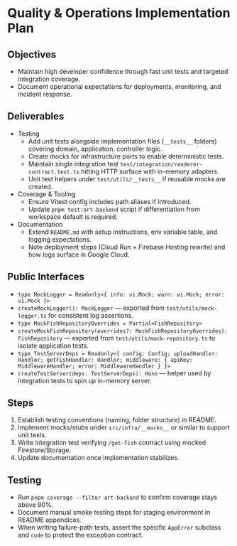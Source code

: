 # Quality & Operations Implementation Plan

## Objectives
- Maintain high developer confidence through fast unit tests and targeted integration coverage.
- Document operational expectations for deployments, monitoring, and incident response.

## Deliverables
- Testing
  - Add unit tests alongside implementation files (`__tests__` folders) covering domain, application, controller logic.
  - Create mocks for infrastructure ports to enable deterministic tests.
  - Maintain single integration test `test/integration/renderer-contract.test.ts` hitting HTTP surface with in-memory adapters.
  - Unit test helpers under `test/utils/__tests__` if reusable mocks are created.
- Coverage & Tooling
  - Ensure Vitest config includes path aliases if introduced.
  - Update `pnpm test:art-backend` script if differentiation from workspace default is required.
- Documentation
  - Extend `README.md` with setup instructions, env variable table, and logging expectations.
  - Note deployment steps (Cloud Run + Firebase Hosting rewrite) and how logs surface in Google Cloud.

## Public Interfaces
- `type MockLogger = Readonly<{ info: vi.Mock; warn: vi.Mock; error: vi.Mock }>`
- `createMockLogger(): MockLogger` — exported from `test/utils/mock-logger.ts` for consistent log assertions.
- `type MockFishRepositoryOverrides = Partial<FishRepository>`
- `createMockFishRepository(overrides?: MockFishRepositoryOverrides): FishRepository` — exported from `test/utils/mock-repository.ts` to isolate application tests.
- `type TestServerDeps = Readonly<{ config: Config; uploadHandler: Handler; getFishHandler: Handler; middleware: { apiKey: MiddlewareHandler; error: MiddlewareHandler } }>`
- `createTestServer(deps: TestServerDeps): Hono` — helper used by integration tests to spin up in-memory server.

## Steps
1. Establish testing conventions (naming, folder structure) in README.
2. Implement mocks/stubs under `src/infra/__mocks__` or similar to support unit tests.
3. Write integration test verifying `/get-fish` contract using mocked Firestore/Storage.
4. Update documentation once implementation stabilizes.

## Testing
- Run `pnpm coverage --filter art-backend` to confirm coverage stays above 90%.
- Document manual smoke testing steps for staging environment in README appendices.
- When writing failure-path tests, assert the specific `AppError` subclass and `code` to protect the exception contract.
